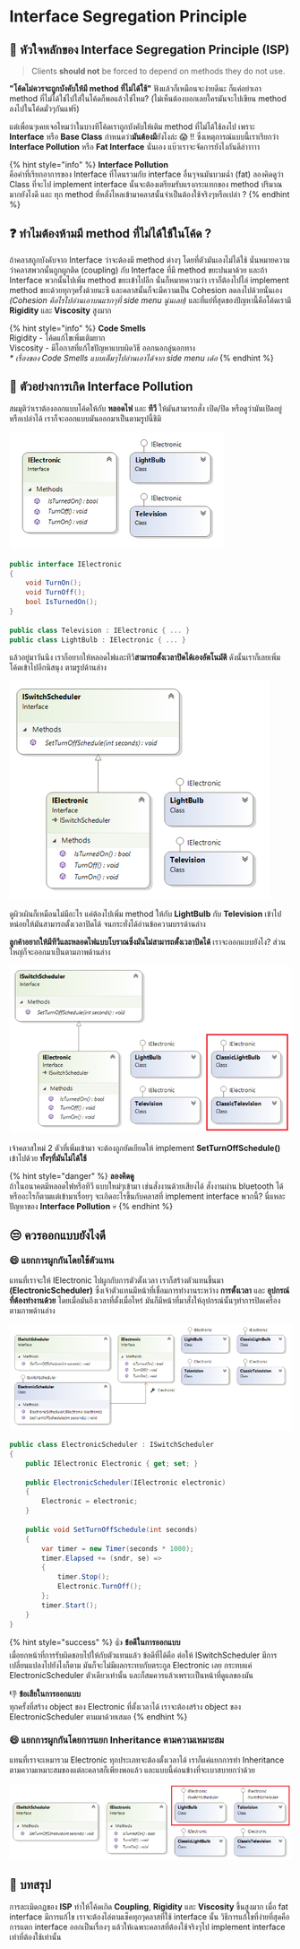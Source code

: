 # Interface Segregation Principle

## 👑 หัวใจหลักของ Interface Segregation Principle \(ISP\)

> Clients **should not** be forced to depend on methods they do not use.

**"โค้ดไม่ควรจะถูกบังคับให้มี method ที่ไม่ได้ใช้"** ฟังแล้วก็เหมือนจะง่ายดีนะ ก็แค่อย่าเอา method ที่ไม่ได้ใช่ไปใส่ในโค้ดก็พอแล้วใช่ไหม? \(ไม่เห็นต้องบอกเลยใครมันจะไปเขียน method ลงไปในโค้ดมั่วๆกันแฟร๊\) 

แต่เพื่อนๆเคยเจอไหมว่าในบางทีโค้ดเราถูกบังคับให้เติม method ที่ไม่ได้ใช้ลงไป เพราะ **Interface** หรือ **Base Class** กำหนดว่า**มันต้องมี**ยังไงล่ะ 😱 !! ซึ่งเหตุการณ์แบบนี้เราเรียกว่า **Interface Pollution** หรือ **Fat Interface** นั่นเอง แบ๊วเราจะจัดการยังไงกันดีล่าาาาา 

{% hint style="info" %}
**Interface Pollution**  
คือคำที่เรียกอาการของ Interface ที่โดนรวมกับ interface อื่นๆจนมันบวมฉ่ำ \(fat\) ลองคิดดูว่า Class ที่จะไป implement interface นั้นจะต้องเตรียมรับแรงกระแทกของ method ปริมาณมากยังไงดี และ ทุก method ที่หลั่งไหลเข้ามาคลาสนั้นจำเป็นต้องใช้จริงๆหรือเปล่า ?
{% endhint %}

## ❓ ทำไมต้องห้ามมี method ที่ไม่ได้ใช้ในโค้ด ?

ถ้าคลาสถูกบังคับจาก Interface ว่าจะต้องมี method ต่างๆ โดยที่ตัวมันเองไม่ได้ใช้ นั่นหมายความว่าคลาสพวกนั้นถูกผูกติด \(coupling\) กับ Interface ที่มี method ขยะปนมาด้วย และถ้า Interface พวกนั้นไปเพิ่ม method ขยะเข้าไปอีก นั่นก็หมายความว่า เราก็ต้องไปไล่ implement method ขยะด้วยทุกๆครั้งด้วยนะซิ และคลาสนั้นก็จะมีความเป็น Cohesion ลดลงไปด้วยนั่นเอง _\(Cohesion คือไรไปอ่านเอาบนแรกๆที่ side menu นู่นเลย\)_ และที่แย่ที่สุดของปัญหานี้คือโค้ดเรามี **Rigidity** และ **Viscosity** สูงมาก

{% hint style="info" %}
**Code Smells**  
Rigidity - โค้ดแก้ไขเพิ่มเติมยาก  
Viscosity - มีโอกาสที่แก้ไขปัญหาแบบผิดวิธี ออกนอกลู่นอกทาง  
_\* เรื่องของ Code Smells แบบเต็มๆไปอ่านเอาได้จาก side menu เด้อ_
{% endhint %}

## 🥶 ตัวอย่างการเกิด Interface Pollution

สมมุติว่าเราต้องออกแบบโค้ดให้กับ **หลอดไฟ** และ **ทีวี** ให้มันสามารถสั่ง เปิด/ปิด หรือดูว่ามันเปิดอยู่หรือเปล่าได้ เราก็จะออกแบบมันออกมาเป็นตามรูปนี้ชิมิ

![](../../.gitbook/assets/image%20%28107%29.png)

```csharp
public interface IElectronic
{
    void TurnOn();
    void TurnOff();
    bool IsTurnedOn();
}

public class Television : IElectronic { ... }
public class LightBulb : IElectronic { ... }
```

แล้วอยู่มาวันนึง เราก็อยากให้หลอดไฟและทีวี**สามารถตั้งเวลาปิดได้เองอัตโนมัติ** ดังนั้นเราก็เลยเพิ่มโค้ดเข้าไปอีกนิสนุง ตามรูปด้านล่าง

![](../../.gitbook/assets/image%20%2892%29.png)

ดูผิวเผินก็เหมือนไม่มีอะไร แค่ต้องไปเพิ่ม method ให้กับ **LightBulb** กับ **Television** เข้าไปหน่อยให้มันสามารถตั้งเวลาปิดได้ จนกระทั่งได้อ่านข้อความบรรด้านล่าง

**ลูกค้าอยากให้มีทีวีและหลอดไฟแบบโบราณซึ่งมันไม่สามารถตั้งเวลาปิดได้** เราจะออกแบบยังไง? ส่วนใหญ่ก็จะออกมาเป็นตามภาพด้านล่าง

![](../../.gitbook/assets/image%20%2898%29.png)

เจ้าคลาสใหม่ 2 ตัวที่เพิ่มเข้ามา จะต้องถูกยัดเยียดให้ implement **SetTurnOffSchedule\(\)** เข้าไปด้วย **ทั้งๆที่มันไม่ได้ใช้**

{% hint style="danger" %}
**ลองคิดดู**  
ถ้าในอนาคตมีหลอดไฟหรือทีวี แบบใหม่ๆเข้ามา เช่นสั่งงานด้วยเสียงได้ สั่งงานผ่าน bluetooth ได้ หรืออะไรก็ตามแต่เข้ามาเรื่อยๆ จะเกิดอะไรขึ้นกับคลาสที่ implement interface พวกนี้? นี่แหละปัญหาของ **Interface Pollution** 💀
{% endhint %}

## 😒 **ควรออกแบบยังไงดี**

### 😄 แยกการผูกกันโดยใช้ตัวแทน

แทนที่เราจะให้ IElectronic ไปผูกกับการตัวตั้งเวลา เราก็สร้างตัวแทนขึ้นมา **\(ElectronicScheduler\)** ซึ่งเจ้าตัวแทนมีหน้าที่เชื่อมการทำงานระหว่าง **การตั้งเวลา** และ **อุปกรณ์ที่ต้องทำงานด้วย** โดยเมื่อมันถึงเวลาที่ตั้งเมื่อไหร่ มันก็มีหน้าที่มาสั่งให้อุปกรณ์นั้นๆทำการปิดเครื่อง ตามภาพด้านล่าง

![](../../.gitbook/assets/image.png)

```csharp
public class ElectronicScheduler : ISwitchScheduler
{
    public IElectronic Electronic { get; set; }

    public ElectronicScheduler(IElectronic electronic)
    {
        Electronic = electronic;
    }

    public void SetTurnOffSchedule(int seconds)
    {
        var timer = new Timer(seconds * 1000);
        timer.Elapsed += (sndr, se) =>
        {
            timer.Stop();
            Electronic.TurnOff();
        };
        timer.Start();
    }
}
```

{% hint style="success" %}
👍 **ข้อดีในการออกแบบ**  
เมื่อยกหน้าที่การรับผิดชอบไปให้กับตัวแทนแล้ว ข้อดีที่ได้คือ ต่อให้ ISwitchScheduler มีการเปลี่ยนแปลงไปยังไงก็ตาม มันก็จะไม่มีผลกระทบกับตระกูล Electronic เลย กระทบแค่ ElectronicScheduler ตัวเดียวเท่านั้น และก็สมควรแล้วเพราะเป็นหน้าที่ดูแลของมัน  
  
👎 **ข้อเสียในการออกแบบ**  
ทุกครั้งที่สร้าง object ของ Electronic ที่ตั้งเวลาได้ เราจะต้องสร้าง object ของ ElectronicScheduler ตามมาด้วยเสมอ
{% endhint %}

### 😄 แยกการผูกกันโดยการแยก Inheritance ตามความเหมาะสม

แทนที่เราจะเหมารวม Electronic ทุกประเภทจะต้องตั้งเวลาได้ เราก็แค่แยกการทำ Inheritance ตามความเหมาะสมของแต่ละคลาสก็เพียงพอแล้ว และแบบนี้ค่อนข้างที่จะเบาสบายกว่าด้วย

![](../../.gitbook/assets/image%20%285%29.png)

## 🎯 บทสรุป

การละเมิดกฏของ **ISP** ทำให้โค้ดเกิด **Coupling**, **Rigidity** และ **Viscosity** ขึ้นสูงมาก เมื่อ fat interface มีการแก้ไข เราจะต้องไล่ตามเช็คทุกๆคลาสที่ใช้ interface นั้น วิธีการแก้ไขที่ง่ายที่สุดคือการแตก interface ออกเป็นเรื่องๆ แล้วให้เฉพาะคลาสที่ต้องใช้จริงๆไป implement interface เท่าที่ต้องใช้เท่านั้น


